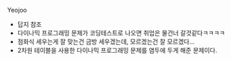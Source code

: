 Yeojoo
- 답지 참조
- 다이나믹 프로그래밍 문제가 코딩테스트로 나오면 취업은 물건너 갈것같다ㅋㅋㅋㅋ
- 점화식 세우는게 잘 맞는건 금방 세우겠는데, 모르겠는건 잘 모르겠다...
- 2차원 테이블을 사용한 다이나믹 프로그래밍 문제를 염두에 두게 해준 문제이다.